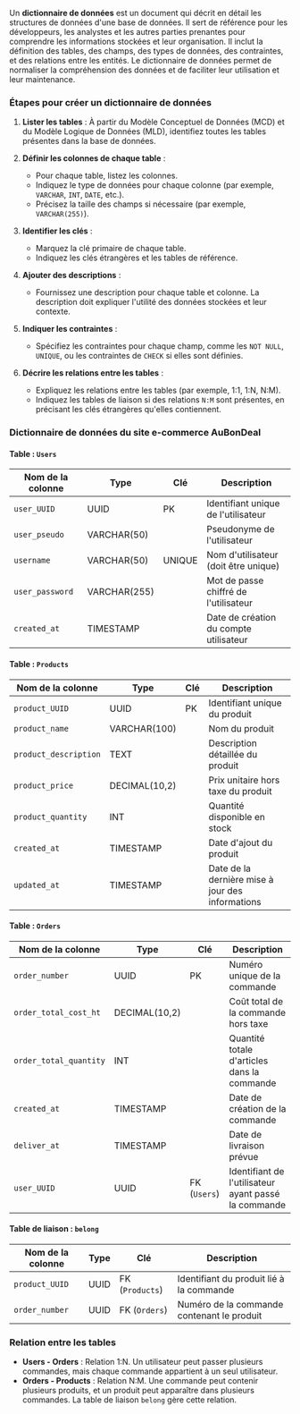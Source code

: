 Un **dictionnaire de données** est un document qui décrit en détail les structures de données d'une base de données. Il sert de référence pour les développeurs, les analystes et les autres parties prenantes pour comprendre les informations stockées et leur organisation. Il inclut la définition des tables, des champs, des types de données, des contraintes, et des relations entre les entités. Le dictionnaire de données permet de normaliser la compréhension des données et de faciliter leur utilisation et leur maintenance.

### Étapes pour créer un dictionnaire de données

1. **Lister les tables** : À partir du Modèle Conceptuel de Données (MCD) et du Modèle Logique de Données (MLD), identifiez toutes les tables présentes dans la base de données.

2. **Définir les colonnes de chaque table** :
   - Pour chaque table, listez les colonnes.
   - Indiquez le type de données pour chaque colonne (par exemple, `VARCHAR`, `INT`, `DATE`, etc.).
   - Précisez la taille des champs si nécessaire (par exemple, `VARCHAR(255)`).

3. **Identifier les clés** :
   - Marquez la clé primaire de chaque table.
   - Indiquez les clés étrangères et les tables de référence.

4. **Ajouter des descriptions** :
   - Fournissez une description pour chaque table et colonne. La description doit expliquer l'utilité des données stockées et leur contexte.

5. **Indiquer les contraintes** :
   - Spécifiez les contraintes pour chaque champ, comme les `NOT NULL`, `UNIQUE`, ou les contraintes de `CHECK` si elles sont définies.

6. **Décrire les relations entre les tables** :
   - Expliquez les relations entre les tables (par exemple, 1:1, 1:N, N:M).
   - Indiquez les tables de liaison si des relations `N:M` sont présentes, en précisant les clés étrangères qu'elles contiennent.

### Dictionnaire de données du site e-commerce AuBonDeal

#### Table : `Users`

| Nom de la colonne  | Type         | Clé          | Description                                      |
|--------------------|--------------|--------------|--------------------------------------------------|
| `user_UUID`        | UUID         | PK           | Identifiant unique de l'utilisateur              |
| `user_pseudo`      | VARCHAR(50)  |              | Pseudonyme de l'utilisateur                      |
| `username`         | VARCHAR(50)  | UNIQUE       | Nom d'utilisateur (doit être unique)             |
| `user_password`    | VARCHAR(255) |              | Mot de passe chiffré de l'utilisateur            |
| `created_at`       | TIMESTAMP    |              | Date de création du compte utilisateur           |

#### Table : `Products`

| Nom de la colonne      | Type         | Clé          | Description                                        |
|------------------------|--------------|--------------|----------------------------------------------------|
| `product_UUID`         | UUID         | PK           | Identifiant unique du produit                      |
| `product_name`         | VARCHAR(100) |              | Nom du produit                                     |
| `product_description`  | TEXT         |              | Description détaillée du produit                   |
| `product_price`        | DECIMAL(10,2)|              | Prix unitaire hors taxe du produit                 |
| `product_quantity`     | INT          |              | Quantité disponible en stock                       |
| `created_at`           | TIMESTAMP    |              | Date d'ajout du produit                            |
| `updated_at`           | TIMESTAMP    |              | Date de la dernière mise à jour des informations   |

#### Table : `Orders`

| Nom de la colonne        | Type         | Clé           | Description                                      |
|--------------------------|--------------|---------------|--------------------------------------------------|
| `order_number`           | UUID         | PK            | Numéro unique de la commande                     |
| `order_total_cost_ht`    | DECIMAL(10,2)|               | Coût total de la commande hors taxe              |
| `order_total_quantity`   | INT          |               | Quantité totale d'articles dans la commande      |
| `created_at`             | TIMESTAMP    |               | Date de création de la commande                  |
| `deliver_at`             | TIMESTAMP    |               | Date de livraison prévue                         |
| `user_UUID`              | UUID         | FK (`Users`)  | Identifiant de l'utilisateur ayant passé la commande |

#### Table de liaison : `belong`

| Nom de la colonne | Type | Clé               | Description                                |
|-------------------|------|-------------------|--------------------------------------------|
| `product_UUID`    | UUID | FK (`Products`)   | Identifiant du produit lié à la commande   |
| `order_number`    | UUID | FK (`Orders`)     | Numéro de la commande contenant le produit |

### Relation entre les tables

- **Users - Orders** : Relation 1:N. Un utilisateur peut passer plusieurs commandes, mais chaque commande appartient à un seul utilisateur.
- **Orders - Products** : Relation N:M. Une commande peut contenir plusieurs produits, et un produit peut apparaître dans plusieurs commandes. La table de liaison `belong` gère cette relation.
